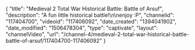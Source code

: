 {
    "title": "Medieval 2 Total War Historical Battle:  Battle of Arsuf",
    "description": "A fun little historical battle!\n\nenjoy :P",
    "channelid": "117404700",
    "videoid": "117406092",
    "date_created": "1394041902",
    "date_modified": "1506478304",
    "type": "captivate",
    "layout": "channelVideo",
    "url": "\/channel-4\/medieval-2-total-war-historical-battle-battle-of-arsuf\/117404700-117406092"
}
